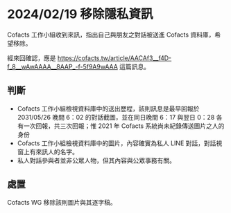 # 2024/02/19 移除隱私資訊

Cofacts 工作小組收到來訊，指出自己與朋友之對話被送進 Cofacts 資料庫，希望移除。

經來回確認，應是 https://cofacts.tw/article/AACAf3__f4D-f_8__wAwAAAA__8AAP_-f-5f9A9wAAA 這篇訊息。 

## 判斷

- Cofacts 工作小組檢視資料庫中的送出歷程，該則訊息是最早回報於 2031/05/26 晚間 6：02 的對話截圖，並在同日晚間 6：17 與翌日 0：28 各有一次回報，共三次回報；惟 2021 年 Cofacts 系統尚未紀錄傳送圖片之人的身份
- Cofacts 工作小組檢視資料庫中的圖片，內容確實為私人 LINE 對話，對話視窗上有來訊人的名字。
- 私人對話參與者並非公眾人物，但其內容與公眾事務有關。

## 處置

Cofacts WG 移除該則圖片與其逐字稿。
